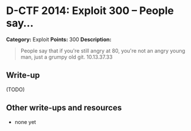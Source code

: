 # D-CTF 2014: Exploit 300 – People say…

**Category:** Exploit
**Points:** 300
**Description:**

> People say that if you're still angry at 80, you're not an angry young man, just a grumpy old git. 10.13.37.33

## Write-up

(TODO)

## Other write-ups and resources

* none yet
